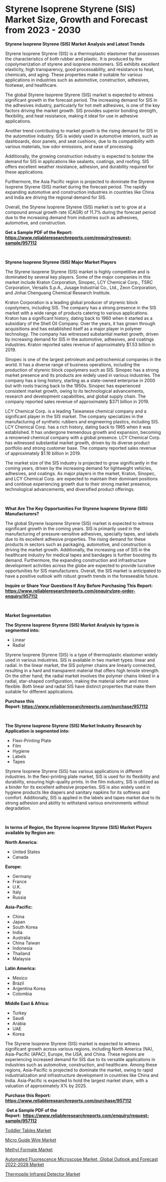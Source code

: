 <p><h1>Styrene Isoprene Styrene (SIS) Market Size, Growth and Forecast from 2023 - 2030</h1></p><p><strong>Styrene Isoprene Styrene (SIS) Market Analysis and Latest Trends</strong></p>
<p><p>Styrene Isoprene Styrene (SIS) is a thermoplastic elastomer that possesses the characteristics of both rubber and plastic. It is produced by the copolymerization of styrene and isoprene monomers. SIS exhibits excellent elasticity, high transparency, good processability, and resistance to heat, chemicals, and aging. These properties make it suitable for various applications in industries such as automotive, construction, adhesives, footwear, and healthcare.</p><p>The global Styrene Isoprene Styrene (SIS) market is expected to witness significant growth in the forecast period. The increasing demand for SIS in the adhesives industry, particularly for hot melt adhesives, is one of the key factors driving the market growth. SIS provides superior bonding strength, flexibility, and heat resistance, making it ideal for use in adhesive applications.</p><p>Another trend contributing to market growth is the rising demand for SIS in the automotive industry. SIS is widely used in automotive interiors, such as dashboards, door panels, and seat cushions, due to its compatibility with various materials, low odor emissions, and ease of processing.</p><p>Additionally, the growing construction industry is expected to bolster the demand for SIS in applications like sealants, coatings, and roofing. SIS offers excellent weather resistance, adhesion, and durability required for these applications.</p><p>Furthermore, the Asia Pacific region is projected to dominate the Styrene Isoprene Styrene (SIS) market during the forecast period. The rapidly expanding automotive and construction industries in countries like China and India are driving the regional demand for SIS.</p><p>Overall, the Styrene Isoprene Styrene (SIS) market is set to grow at a compound annual growth rate (CAGR) of 11.7% during the forecast period due to the increasing demand from industries such as adhesives, automotive, and construction.</p></p>
<p><strong>Get a Sample PDF of the Report:&nbsp; <a href="https://www.reliableresearchreports.com/enquiry/request-sample/957112">https://www.reliableresearchreports.com/enquiry/request-sample/957112</a></strong></p>
<p>&nbsp;</p>
<p><strong>Styrene Isoprene Styrene (SIS) Major Market Players</strong></p>
<p><p>The Styrene Isoprene Styrene (SIS) market is highly competitive and is dominated by several key players. Some of the major companies in this market include Kraton Corporation, Sinopec, LCY Chemical Corp., TSRC Corporation, Versalis S.p.A., Jusage Industrial Co., Ltd., Zeon Corporation, and Jinhai Chenguang Chemical Research Institute.</p><p>Kraton Corporation is a leading global producer of styrenic block copolymers, including SIS. The company has a strong presence in the SIS market with a wide range of products catering to various applications. Kraton has a significant history, dating back to 1960 when it started as a subsidiary of the Shell Oil Company. Over the years, it has grown through acquisitions and has established itself as a major player in polymer technology. The company has witnessed substantial market growth, driven by increasing demand for SIS in the automotive, adhesives, and coatings industries. Kraton reported sales revenue of approximately $1.53 billion in 2019.</p><p>Sinopec is one of the largest petroleum and petrochemical companies in the world. It has a diverse range of business operations, including the production of styrenic block copolymers such as SIS. Sinopec has a strong market presence and its products are widely used in various industries. The company has a long history, starting as a state-owned enterprise in 2000 but with roots tracing back to the 1950s. Sinopec has experienced consistent market growth, owing to its technological advancements, research and development capabilities, and global supply chain. The company reported sales revenue of approximately $371 billion in 2019.</p><p>LCY Chemical Corp. is a leading Taiwanese chemical company and a significant player in the SIS market. The company specializes in the manufacturing of synthetic rubbers and engineering plastics, including SIS. LCY Chemical Corp. has a rich history, dating back to 1965 when it was established. It has undergone tremendous growth and expansion, becoming a renowned chemical company with a global presence. LCY Chemical Corp. has witnessed substantial market growth, driven by its diverse product portfolio and strong customer base. The company reported sales revenue of approximately $1.16 billion in 2019.</p><p>The market size of the SIS industry is projected to grow significantly in the coming years, driven by the increasing demand for lightweight vehicles, adhesives, and coatings. As major players in the market, Kraton, Sinopec, and LCY Chemical Corp. are expected to maintain their dominant positions and continue experiencing growth due to their strong market presence, technological advancements, and diversified product offerings.</p></p>
<p>&nbsp;</p>
<p><strong>What Are The Key Opportunities For Styrene Isoprene Styrene (SIS) Manufacturers?</strong></p>
<p><p>The global Styrene Isoprene Styrene (SIS) market is expected to witness significant growth in the coming years. SIS is primarily used in the manufacturing of pressure-sensitive adhesives, specialty tapes, and labels due to its excellent adhesive properties. The rising demand for these products in sectors such as packaging, automotive, and construction is driving the market growth. Additionally, the increasing use of SIS in the healthcare industry for medical tapes and bandages is further boosting its demand. Furthermore, the expanding construction and infrastructure development activities across the globe are expected to provide lucrative opportunities for SIS manufacturers. Overall, the SIS market is anticipated to have a positive outlook with robust growth trends in the foreseeable future.</p></p>
<p><strong>Inquire or Share Your Questions If Any Before Purchasing This Report: <a href="https://www.reliableresearchreports.com/enquiry/pre-order-enquiry/957112">https://www.reliableresearchreports.com/enquiry/pre-order-enquiry/957112</a></strong></p>
<p>&nbsp;</p>
<p><strong>Market Segmentation</strong></p>
<p><strong>The Styrene Isoprene Styrene (SIS) Market Analysis by types is segmented into:</strong></p>
<p><ul><li>Linear</li><li>Radial</li></ul></p>
<p><p>Styrene Isoprene Styrene (SIS) is a type of thermoplastic elastomer widely used in various industries. SIS is available in two market types: linear and radial. In the linear market, the SIS polymer chains are linearly connected, resulting in a hard and transparent material that offers high tensile strength. On the other hand, the radial market involves the polymer chains linked in a radial, star-shaped configuration, making the material softer and more flexible. Both linear and radial SIS have distinct properties that make them suitable for different applications.</p></p>
<p><strong>Purchase this Report:&nbsp;<a href="https://www.reliableresearchreports.com/purchase/957112">https://www.reliableresearchreports.com/purchase/957112</a></strong></p>
<p>&nbsp;</p>
<p><strong>The Styrene Isoprene Styrene (SIS) Market Industry Research by Application is segmented into:</strong></p>
<p><ul><li>Flexi-Printing Plate</li><li>Film</li><li>Hygiene</li><li>Labels</li><li>Tapes</li></ul></p>
<p><p>Styrene Isoprene Styrene (SIS) has various applications in different industries. In the flexi-printing plate market, SIS is used for its flexibility and durability, ensuring high-quality prints. In the film industry, SIS is utilized as a binder for its excellent adhesive properties. SIS is also widely used in hygiene products like diapers and sanitary napkins for its softness and comfort. Additionally, SIS is applied in the labels and tapes market due to its strong adhesion and ability to withstand various environments without degradation.</p></p>
<p>&nbsp;</p>
<p><strong>In terms of Region, the Styrene Isoprene Styrene (SIS) Market Players available by Region are:</strong></p>
<p>
    <p> <strong> North America: </strong>
        <ul>
            <li>United States</li>
            <li>Canada</li>
        </ul>
        </p> 
    <p> <strong> Europe: </strong>
        <ul>
            <li>Germany</li>
            <li>France</li>
            <li>U.K.</li>
            <li>Italy</li>
            <li>Russia</li>
        </ul>
        </p> 
    <p> <strong> Asia-Pacific: </strong>
        <ul>
            <li>China</li>
            <li>Japan</li>
            <li>South Korea</li>
            <li>India</li>
            <li>Australia</li>
            <li>China Taiwan</li>
            <li>Indonesia</li>
            <li>Thailand</li>
            <li>Malaysia</li>
        </ul>
        </p> 
    <p> <strong> Latin America: </strong>
        <ul>
            <li>Mexico</li>
            <li>Brazil</li>
            <li>Argentina Korea</li>
            <li>Colombia</li>
        </ul>
        </p> 
    <p> <strong> Middle East & Africa: </strong>
        <ul>
            <li>Turkey</li>
            <li>Saudi</li>
            <li>Arabia</li>
            <li>UAE</li>
            <li>Korea</li>
        </ul>
    </p>
    </p>
<p><p>The Styrene Isoprene Styrene (SIS) market is expected to witness significant growth across various regions, including North America (NA), Asia-Pacific (APAC), Europe, the USA, and China. These regions are experiencing increased demand for SIS due to its versatile applications in industries such as automotive, construction, and healthcare. Among these regions, Asia-Pacific is projected to dominate the market, owing to rapid industrialization and infrastructure development in countries like China and India. Asia-Pacific is expected to hold the largest market share, with a valuation of approximately X% by 2025.</p></p>
<p><strong>Purchase this Report: <a href="https://www.reliableresearchreports.com/purchase/957112">https://www.reliableresearchreports.com/purchase/957112</a></strong></p>
<p>&nbsp;<strong>Get a Sample PDF of the Report:&nbsp;&nbsp;<a href="https://www.reliableresearchreports.com/enquiry/request-sample/957112">https://www.reliableresearchreports.com/enquiry/request-sample/957112</a></strong></p>
<p><strong></strong></p>
<p><p><a href="https://medium.com/@eltaroberts2662/toddler-tables-market-size-growth-forecast-2023-2030-a1d27578bd22">Toddler Tables Market</a></p><p><a href="https://www.reportprime.com/micro-guide-wire-r8314">Micro Guide Wire Market</a></p><p><a href="https://www.linkedin.com/pulse/methyl-formate-market-size-share-amp-trends-analysis-report-wc0ke/">Methyl Formate Market</a></p><p><a href="https://issuu.com/reportprime-2/docs/automated-fluorescence-microscope-market-global-ou?fr=xKAE9_zU1NQ">Automated Fluorescence Microscope Market, Global Outlook and Forecast 2022-2028 Market</a></p><p><a href="https://www.reportprime.com/thermopile-infrared-detector-r1782">Thermopile Infrared Detector Market</a></p></p>